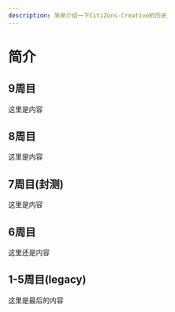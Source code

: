 ```yaml
---
description: 简单介绍一下CitiZons-Creative的历史
---
```


# 简介

## 9周目 <a id="9th"></a>

这里是内容

## 8周目 <a id="8th"></a>

这里是内容

## 7周目\(封测\) <a id="7th"></a>

这里是内容

## 6周目 <a id="6th"></a>

这里还是内容

## 1-5周目\(legacy\) <a id="legacy"></a>

这里是最后的内容

